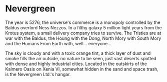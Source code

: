 # Nevergreen
The year is 5276, the universe's commerce is a monopoly controlled by the Baldus overlord Ness Nezzos.
In a filthy galaxy 5 million light years from the Krotus system, a small delivery company tries to survive. The Tristies are at war with the Baldus, the Houng with the Dong, North Mory with South Mory and the Humans From Earth with, well... everyone...

The sky is cloudy and with a toxic orange tint, a thick layer of dust and smoke fills the air outside, no nature to be seen, just vast deserts spotted with dense and highly industrial cities. Located in the outskirts of the Kalmero Oasis on Xenia VI, somewhat hidden in the sand and space trash, is the Nevergreen Ltd.'s hangar.
